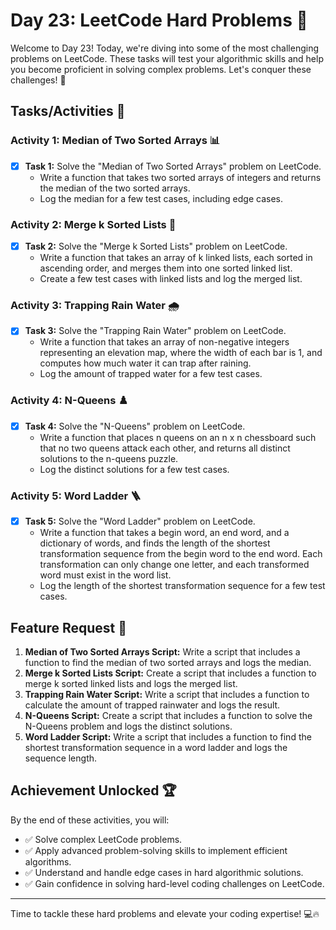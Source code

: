 # Day 23: LeetCode Hard Problems 💪

Welcome to Day 23! Today, we're diving into some of the most challenging problems on LeetCode. These tasks will test your algorithmic skills and help you become proficient in solving complex problems. Let's conquer these challenges! 🌟

## Tasks/Activities 📝

### Activity 1: Median of Two Sorted Arrays 📊
- [X] **Task 1:** Solve the "Median of Two Sorted Arrays" problem on LeetCode.
  - Write a function that takes two sorted arrays of integers and returns the median of the two sorted arrays.
  - Log the median for a few test cases, including edge cases.

### Activity 2: Merge k Sorted Lists 🔗
- [X] **Task 2:** Solve the "Merge k Sorted Lists" problem on LeetCode.
  - Write a function that takes an array of k linked lists, each sorted in ascending order, and merges them into one sorted linked list.
  - Create a few test cases with linked lists and log the merged list.

### Activity 3: Trapping Rain Water 🌧️
- [X] **Task 3:** Solve the "Trapping Rain Water" problem on LeetCode.
  - Write a function that takes an array of non-negative integers representing an elevation map, where the width of each bar is 1, and computes how much water it can trap after raining.
  - Log the amount of trapped water for a few test cases.

### Activity 4: N-Queens ♟️
- [X] **Task 4:** Solve the "N-Queens" problem on LeetCode.
  - Write a function that places n queens on an n x n chessboard such that no two queens attack each other, and returns all distinct solutions to the n-queens puzzle.
  - Log the distinct solutions for a few test cases.

### Activity 5: Word Ladder 🪜
- [X] **Task 5:** Solve the "Word Ladder" problem on LeetCode.
  - Write a function that takes a begin word, an end word, and a dictionary of words, and finds the length of the shortest transformation sequence from the begin word to the end word. Each transformation can only change one letter, and each transformed word must exist in the word list.
  - Log the length of the shortest transformation sequence for a few test cases.

## Feature Request 🎯

1. **Median of Two Sorted Arrays Script:** Write a script that includes a function to find the median of two sorted arrays and logs the median.
2. **Merge k Sorted Lists Script:** Create a script that includes a function to merge k sorted linked lists and logs the merged list.
3. **Trapping Rain Water Script:** Write a script that includes a function to calculate the amount of trapped rainwater and logs the result.
4. **N-Queens Script:** Create a script that includes a function to solve the N-Queens problem and logs the distinct solutions.
5. **Word Ladder Script:** Write a script that includes a function to find the shortest transformation sequence in a word ladder and logs the sequence length.

## Achievement Unlocked 🏆

By the end of these activities, you will:

- ✅ Solve complex LeetCode problems.
- ✅ Apply advanced problem-solving skills to implement efficient algorithms.
- ✅ Understand and handle edge cases in hard algorithmic solutions.
- ✅ Gain confidence in solving hard-level coding challenges on LeetCode.

---

Time to tackle these hard problems and elevate your coding expertise! 💻🔥